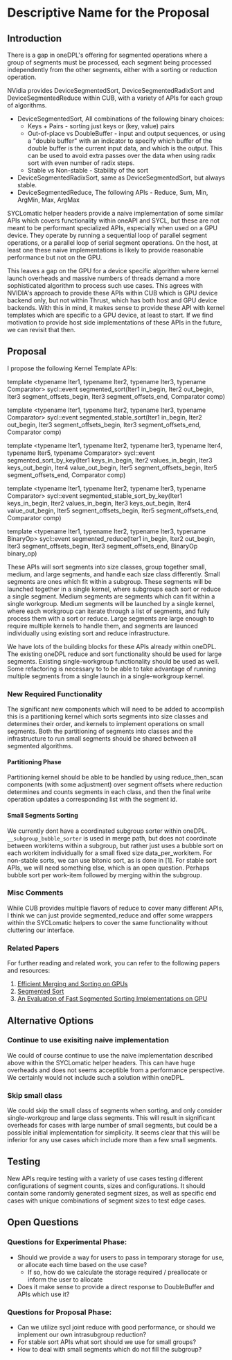 # Descriptive Name for the Proposal

## Introduction

There is a gap in oneDPL's offering for segmented operations where a group of segments must be processed, each
segment being processed independently from the other segments, either with a sorting or reduction operation.

NVidia provides DeviceSegmentedSort, DeviceSegmentedRadixSort and DeviceSegmentedReduce within CUB, with a variety of
APIs for each group of algorithms.
* DeviceSegmentedSort, All combinations of the following binary choices:
  * Keys + Pairs - sorting just keys or (key, value) pairs
  * Out-of-place vs DoubleBuffer - input and output sequences, or using a "double buffer" with an indicator to specify
    which buffer of the double buffer is the current input data, and which is the output. This can be used to avoid
    extra passes over the data when using radix sort with even number of radix steps.
  * Stable vs Non-stable - Stability of the sort
* DeviceSegmentedRadixSort, same as DeviceSegmentedSort, but always stable.
* DeviceSegmentedReduce, The following APIs - Reduce, Sum, Min, ArgMin, Max, ArgMax

SYCLomatic helper headers provide a naive implementation of some similar APIs which covers functionality within oneAPI
and SYCL, but these are not meant to be performant specialized APIs, especially when used on a GPU device. They operate
by running a sequential loop of parallel segment operations, or a parallel loop of serial segment operations. On the
host, at least one these naive implementations is likely to provide reasonable performance but not on the GPU.

This leaves a gap on the GPU for a device specific algorithm where kernel launch overheads and massive numbers of
threads demand a more sophisticated algorithm to process such use cases. This agrees with NVIDIA's approach to provide
these APIs within CUB which is GPU device backend only, but not within Thrust, which has both host and GPU device
backends. With this in mind, it makes sense to provide these API with kernel templates which are specific to a
GPU device, at least to start. If we find motivation to provide host side implementations of these APIs in the future,
we can revisit that then.

## Proposal

I propose the following Kernel Template APIs:

template <typename Iter1, typename Iter2, typename Iter3, typename Comparator>
sycl::event
segmented_sort(Iter1 in_begin, Iter2 out_begin, Iter3 segment_offsets_begin, Iter3 segment_offsets_end, Comparator comp)

template <typename Iter1, typename Iter2, typename Iter3, typename Comparator>
sycl::event
segmented_stable_sort(Iter1 in_begin, Iter2 out_begin, Iter3 segment_offsets_begin, Iter3 segment_offsets_end,
                      Comparator comp)

template <typename Iter1, typename Iter2, typename Iter3, typename Iter4, typename Iter5, typename Comparator>
sycl::event
segmented_sort_by_key(Iter1 keys_in_begin, Iter2 values_in_begin, Iter3 keys_out_begin, Iter4 value_out_begin,
                      Iter5 segment_offsets_begin, Iter5 segment_offsets_end, Comparator comp)

template <typename Iter1, typename Iter2, typename Iter3, typename Comparator>
sycl::event
segmented_stable_sort_by_key(Iter1 keys_in_begin, Iter2 values_in_begin, Iter3 keys_out_begin, Iter4 value_out_begin,
                             Iter5 segment_offsets_begin, Iter5 segment_offsets_end, Comparator comp)

template <typename Iter1, typename Iter2, typename Iter3, typename BinaryOp>
sycl::event
segmented_reduce(Iter1 in_begin, Iter2 out_begin, Iter3 segment_offsets_begin, Iter3 segment_offsets_end,
                 BinaryOp binary_op)


These APIs will sort segments into size classes, group together small, medium, and large segments, and handle each size
class differently. Small segments are ones which fit within a subgroup. These segments will be launched together
in a single kernel, where subgroups each sort or reduce a single segment. Medium segments are segments which can fit
within a single workgroup.  Medium segments will be launched by a single kernel, where each workgroup can iterate
through a list of segments, and fully process them with a sort or reduce. Large segments are large enough to require
multiple kernels to handle them, and segments are launced individually using existing sort and reduce infrastructure.

We have lots of the building blocks for these APIs already within oneDPL. The existing oneDPL reduce and sort
functionality should be used for large segments. Existing single-workgroup functionality should be used as well. Some
refactoring is necessary to to be able to take advantage of running multiple segments from a single launch in a
single-workgroup kernel.

### New Required Functionality
The significant new components which will need to be added to accomplish this is a partitioning kernel which sorts
segments into size classes and determines their order, and kernels to implement operations on small segments. Both the
partitioning of segments into classes and the infrastructure to run small segments should be shared between all
segmented algorithms.

#### Partitioning Phase
Partitioning kernel should be able to be handled by using reduce_then_scan components (with some adjustment) over
segment offsets where reduction determines and counts segments in each class, and then the final write operation
updates a corresponding list with the segment id.

#### Small Segments Sorting
We currently dont have a coordinated subgroup sorter within oneDPL. `__subgroup_bubble_sorter` is used in merge path,
but does not coordinate between workitems within a subgroup, but rather just uses a bubble sort on each workitem
individually for a small fixed size data_per_workitem. For non-stable sorts, we can use bitonic sort, as is done in [1].
For stable sort APIs, we will need something else, which is an open question. Perhaps bubble sort per work-item followed
by merging within the subgroup.


### Misc Comments

While CUB provides multiple flavors of reduce to cover many different APIs, I think we can just provide segmented_reduce
and offer some wrappers within the SYCLomatic helpers to cover the same functionality without cluttering our interface.

### Related Papers

For further reading and related work, you can refer to the following papers and resources:

1. [Efficient Merging and Sorting on GPUs](https://dl.acm.org/doi/pdf/10.1145/3079079.3079105)
2. [Segmented Sort](https://moderngpu.github.io/segsort.html)
3. [An Evaluation of Fast Segmented Sorting Implementations on GPU](https://www.researchgate.net/publication/357947992_An_evaluation_of_fast_segmented_sorting_implementations_on_GPUs) 

## Alternative Options

### Continue to use exisiting naive implementation
We could of course continue to use the naive implementation described above within the SYCLomatic helper headers. This
can have huge overheads and does not seems acceptible from a performance perspective.  We certainly would not include
such a solution within oneDPL.

### Skip small class
We could skip the small class of segments when sorting, and only consider single-workgroup and large class segments.
This will result in significant overheads for cases with large number of small segments, but could be a possible initial
implementation for simplicity. It seems clear that this will be inferior for any use cases which include more than a few
small segments.

## Testing
New APIs require testing with a variety of use cases testing different configurations of segment counts, sizes and
configurations. It should contain some randomly generated segment sizes, as well as specific end cases with unique
combinations of segment sizes to test edge cases.

## Open Questions
### Questions for Experimental Phase:
* Should we provide a way for users to pass in temporary storage for use, or allocate each time based on the use case?
  * If so, how do we calculate the storage required / preallocate or inform the user to allocate
* Does it make sense to provide a direct response to DoubleBuffer and APIs which use it?

### Questions for Proposal Phase:
* Can we utilize sycl joint reduce with good performance, or should we implement our own intrasubgroup reduction?
* For stable sort APIs what sort should we use for small groups? 
* How to deal with small segments which do not fill the subgroup?

